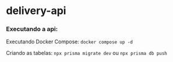 # delivery-api

### Executando a api: ### 
Executando Docker Compose:
`docker compose up -d`

Criando as tabelas:
`npx prisma migrate dev` ou `npx prisma db push`
